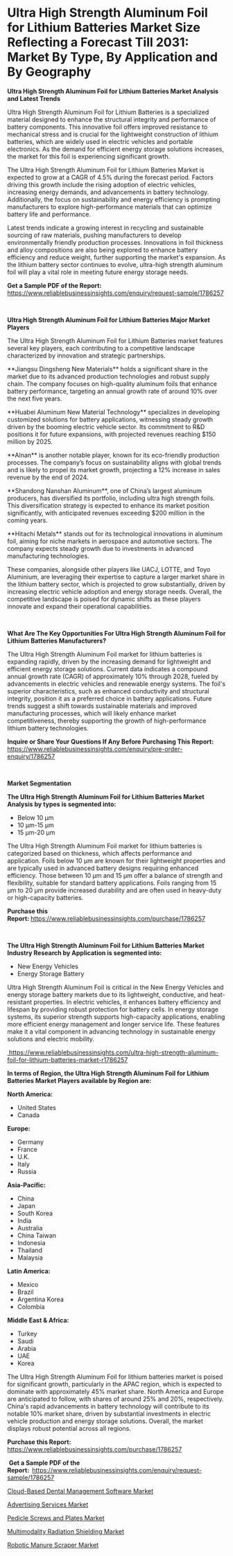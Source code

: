 <p><h1>Ultra High Strength Aluminum Foil for Lithium Batteries Market Size Reflecting a Forecast Till 2031: Market By Type, By Application and By Geography</h1></p><p><strong>Ultra High Strength Aluminum Foil for Lithium Batteries Market Analysis and Latest Trends</strong></p>
<p><p>Ultra High Strength Aluminum Foil for Lithium Batteries is a specialized material designed to enhance the structural integrity and performance of battery components. This innovative foil offers improved resistance to mechanical stress and is crucial for the lightweight construction of lithium batteries, which are widely used in electric vehicles and portable electronics. As the demand for efficient energy storage solutions increases, the market for this foil is experiencing significant growth.</p><p>The Ultra High Strength Aluminum Foil for Lithium Batteries Market is expected to grow at a CAGR of 4.5% during the forecast period. Factors driving this growth include the rising adoption of electric vehicles, increasing energy demands, and advancements in battery technology. Additionally, the focus on sustainability and energy efficiency is prompting manufacturers to explore high-performance materials that can optimize battery life and performance.</p><p>Latest trends indicate a growing interest in recycling and sustainable sourcing of raw materials, pushing manufacturers to develop environmentally friendly production processes. Innovations in foil thickness and alloy compositions are also being explored to enhance battery efficiency and reduce weight, further supporting the market's expansion. As the lithium battery sector continues to evolve, ultra-high strength aluminum foil will play a vital role in meeting future energy storage needs.</p></p>
<p><strong>Get a Sample PDF of the Report:&nbsp;</strong> <a href="https://www.reliablebusinessinsights.com/enquiry/request-sample/1786257?utm_campaign=117&utm_medium=2&utm_source=Github&utm_content=ia&utm_term=18112024&utm_id=ultra-high-strength-aluminum-foil-for-lithium-batteries">https://www.reliablebusinessinsights.com/enquiry/request-sample/1786257</a></p>
<p>&nbsp;</p>
<p><strong>Ultra High Strength Aluminum Foil for Lithium Batteries Major Market Players</strong></p>
<p><p>The Ultra High Strength Aluminum Foil for Lithium Batteries market features several key players, each contributing to a competitive landscape characterized by innovation and strategic partnerships. </p><p>**Jiangsu Dingsheng New Materials** holds a significant share in the market due to its advanced production technologies and robust supply chain. The company focuses on high-quality aluminum foils that enhance battery performance, targeting an annual growth rate of around 10% over the next five years.</p><p>**Huabei Aluminum New Material Technology** specializes in developing customized solutions for battery applications, witnessing steady growth driven by the booming electric vehicle sector. Its commitment to R&D positions it for future expansions, with projected revenues reaching $150 million by 2025.</p><p>**Alnan** is another notable player, known for its eco-friendly production processes. The company’s focus on sustainability aligns with global trends and is likely to propel its market growth, projecting a 12% increase in sales revenue by the end of 2024.</p><p>**Shandong Nanshan Aluminum**, one of China’s largest aluminum producers, has diversified its portfolio, including ultra high strength foils. This diversification strategy is expected to enhance its market position significantly, with anticipated revenues exceeding $200 million in the coming years.</p><p>**Hitachi Metals** stands out for its technological innovations in aluminum foil, aiming for niche markets in aerospace and automotive sectors. The company expects steady growth due to investments in advanced manufacturing technologies.</p><p>These companies, alongside other players like UACJ, LOTTE, and Toyo Aluminium, are leveraging their expertise to capture a larger market share in the lithium battery sector, which is projected to grow substantially, driven by increasing electric vehicle adoption and energy storage needs. Overall, the competitive landscape is poised for dynamic shifts as these players innovate and expand their operational capabilities.</p></p>
<p>&nbsp;</p>
<p><strong>What Are The Key Opportunities For Ultra High Strength Aluminum Foil for Lithium Batteries Manufacturers?</strong></p>
<p><p>The Ultra High Strength Aluminum Foil market for lithium batteries is expanding rapidly, driven by the increasing demand for lightweight and efficient energy storage solutions. Current data indicates a compound annual growth rate (CAGR) of approximately 10% through 2028, fueled by advancements in electric vehicles and renewable energy systems. The foil's superior characteristics, such as enhanced conductivity and structural integrity, position it as a preferred choice in battery applications. Future trends suggest a shift towards sustainable materials and improved manufacturing processes, which will likely enhance market competitiveness, thereby supporting the growth of high-performance lithium battery technologies.</p></p>
<p><strong>Inquire or Share Your Questions If Any Before Purchasing This Report:</strong> <a href="https://www.reliablebusinessinsights.com/enquiry/pre-order-enquiry/1786257?utm_campaign=117&utm_medium=2&utm_source=Github&utm_content=ia&utm_term=18112024&utm_id=ultra-high-strength-aluminum-foil-for-lithium-batteries">https://www.reliablebusinessinsights.com/enquiry/pre-order-enquiry/1786257</a></p>
<p>&nbsp;</p>
<p><strong>Market Segmentation</strong></p>
<p><strong>The Ultra High Strength Aluminum Foil for Lithium Batteries Market Analysis by types is segmented into:</strong></p>
<p><ul><li>Below 10 μm</li><li>10 μm-15 μm</li><li>15 μm-20 μm</li></ul></p>
<p><p>The Ultra High Strength Aluminum Foil market for lithium batteries is categorized based on thickness, which affects performance and application. Foils below 10 μm are known for their lightweight properties and are typically used in advanced battery designs requiring enhanced efficiency. Those between 10 μm and 15 μm offer a balance of strength and flexibility, suitable for standard battery applications. Foils ranging from 15 μm to 20 μm provide increased durability and are often used in heavy-duty or high-capacity batteries.</p></p>
<p><strong>Purchase this Report:&nbsp;</strong><a href="https://www.reliablebusinessinsights.com/purchase/1786257?utm_campaign=117&utm_medium=2&utm_source=Github&utm_content=ia&utm_term=18112024&utm_id=ultra-high-strength-aluminum-foil-for-lithium-batteries">https://www.reliablebusinessinsights.com/purchase/1786257</a></p>
<p>&nbsp;</p>
<p><strong>The Ultra High Strength Aluminum Foil for Lithium Batteries Market Industry Research by Application is segmented into:</strong></p>
<p><ul><li>New Energy Vehicles</li><li>Energy Storage Battery</li></ul></p>
<p><p>Ultra High Strength Aluminum Foil is critical in the New Energy Vehicles and energy storage battery markets due to its lightweight, conductive, and heat-resistant properties. In electric vehicles, it enhances battery efficiency and lifespan by providing robust protection for battery cells. In energy storage systems, its superior strength supports high-capacity applications, enabling more efficient energy management and longer service life. These features make it a vital component in advancing technology in sustainable energy solutions and electric mobility.</p></p>
<p><a href="https://www.reliablebusinessinsights.com/ultra-high-strength-aluminum-foil-for-lithium-batteries-market-r1786257?utm_campaign=117&utm_medium=2&utm_source=Github&utm_content=ia&utm_term=18112024&utm_id=ultra-high-strength-aluminum-foil-for-lithium-batteries">&nbsp;https://www.reliablebusinessinsights.com/ultra-high-strength-aluminum-foil-for-lithium-batteries-market-r1786257</a></p>
<p><strong>In terms of Region, the Ultra High Strength Aluminum Foil for Lithium Batteries Market Players available by Region are:</strong></p>
<p>
    <p> <strong> North America: </strong>
        <ul>
            <li>United States</li>
            <li>Canada</li>
        </ul>
        </p> 
    <p> <strong> Europe: </strong>
        <ul>
            <li>Germany</li>
            <li>France</li>
            <li>U.K.</li>
            <li>Italy</li>
            <li>Russia</li>
        </ul>
        </p> 
    <p> <strong> Asia-Pacific: </strong>
        <ul>
            <li>China</li>
            <li>Japan</li>
            <li>South Korea</li>
            <li>India</li>
            <li>Australia</li>
            <li>China Taiwan</li>
            <li>Indonesia</li>
            <li>Thailand</li>
            <li>Malaysia</li>
        </ul>
        </p> 
    <p> <strong> Latin America: </strong>
        <ul>
            <li>Mexico</li>
            <li>Brazil</li>
            <li>Argentina Korea</li>
            <li>Colombia</li>
        </ul>
        </p> 
    <p> <strong> Middle East & Africa: </strong>
        <ul>
            <li>Turkey</li>
            <li>Saudi</li>
            <li>Arabia</li>
            <li>UAE</li>
            <li>Korea</li>
        </ul>
    </p>
    </p>
<p><p>The Ultra High Strength Aluminum Foil for lithium batteries market is poised for significant growth, particularly in the APAC region, which is expected to dominate with approximately 45% market share. North America and Europe are anticipated to follow, with shares of around 25% and 20%, respectively. China's rapid advancements in battery technology will contribute to its notable 10% market share, driven by substantial investments in electric vehicle production and energy storage solutions. Overall, the market displays robust potential across all regions.</p></p>
<p><strong>Purchase this Report: </strong><a href="https://www.reliablebusinessinsights.com/purchase/1786257?utm_campaign=117&utm_medium=2&utm_source=Github&utm_content=ia&utm_term=18112024&utm_id=ultra-high-strength-aluminum-foil-for-lithium-batteries">https://www.reliablebusinessinsights.com/purchase/1786257</a></p>
<p>&nbsp;<strong>Get a Sample PDF of the Report:&nbsp;&nbsp;</strong><a href="https://www.reliablebusinessinsights.com/enquiry/request-sample/1786257?utm_campaign=117&utm_medium=2&utm_source=Github&utm_content=ia&utm_term=18112024&utm_id=ultra-high-strength-aluminum-foil-for-lithium-batteries">https://www.reliablebusinessinsights.com/enquiry/request-sample/1786257</a></p>
<p><strong></strong></p>
<p><p><a href="https://github.com/HobertDavis43/Market-Research-Report-List-1/blob/main/cloud-based-dental-management-software-market.md?utm_campaign=117&utm_medium=2&utm_source=Github&utm_content=ia&utm_term=18112024&utm_id=ultra-high-strength-aluminum-foil-for-lithium-batteries">Cloud-Based Dental Management Software Market</a></p><p><a href="https://issuu.com/reportprime-2/docs/advertising-services-market-size-20_e6df41d8010b77?utm_campaign=117&utm_medium=2&utm_source=Github&utm_content=ia&utm_term=18112024&utm_id=ultra-high-strength-aluminum-foil-for-lithium-batteries">Advertising Services Market</a></p><p><a href="https://github.com/AlisaRowe24/Market-Research-Report-List-1/blob/main/pedicle-screws-and-plates-market.md?utm_campaign=117&utm_medium=2&utm_source=Github&utm_content=ia&utm_term=18112024&utm_id=ultra-high-strength-aluminum-foil-for-lithium-batteries">Pedicle Screws and Plates Market</a></p><p><a href="https://issuu.com/reportprime-2/docs/multimodality-radiation-shielding-m_05450f56c8805c?utm_campaign=117&utm_medium=2&utm_source=Github&utm_content=ia&utm_term=18112024&utm_id=ultra-high-strength-aluminum-foil-for-lithium-batteries">Multimodality Radiation Shielding Market</a></p><p><a href="https://www.linkedin.com/pulse/robotic-manure-scraper-market-global-analysis-trends-forecasts-tai9e?utm_campaign=117&utm_medium=2&utm_source=Github&utm_content=ia&utm_term=18112024&utm_id=ultra-high-strength-aluminum-foil-for-lithium-batteries">Robotic Manure Scraper Market</a></p></p>